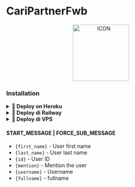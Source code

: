 

# CariPartnerFwb
<p align="center"><img src="https://telegra.ph//file/3c1e93865bddbda50f2ce.jpg" alt="ICON" width="150" height="150"></p>

### Installation

<details>
<summary><b>🔗 Deploy on Heroku</b></summary> <br>

[![Deploy](https://www.herokucdn.com/deploy/button.svg)](https://heroku.com/deploy?template=https://github.com/nekolocal/nekomenfess)</br>
</details>

<details>
<summary><b>🔗 Deploy di Railway</b></summary>
<br>

[![Deploy on Railway](https://railway.app/button.svg)](https://railway.app/new)
</details>


<details>
<summary><b>🔗 Deploy di VPS</b></summary>
<br>

### REQUIREMENTS PACKAGE !
-  Update & upgrade VPS anda `sudo apt update && upgrade -y`
-  Install Git `sudo apt install git -y`
-  Install Python3 `sudo apt install python3`
-  Install PIP / PIP3 `sudo apt install python3-pip`
-  Install NodeJs 16.X `curl -fsSL https://deb.nodesource.com/setup_16.x | sudo bash -` then do `sudo apt install -y nodejs vim`
-  Install FFMPEG `sudo apt install tree wget2 p7zip-full jq ffmpeg wget git -y`
-  Install Chrome `wget https://dl.google.com/linux/direct/google-chrome-stable_current_amd64.deb` lalu ketik `sudo apt install ./google-chrome-stable_current_amd64.deb

### Eksekusi
Pertama Salin Kode Dibawah dan Tempel di Vps Kalian.. Tunggu Hingga Proses Selesai
````bash
git clone https://github.com/nekolocal/nekomenfess && cd nekomenfess
````
Jika Sudah Selesai,Salin Kode Dibawah dan Tempel di Vps

````bash
pip install -r requirements.txt
````

Lalu

````bash
screen -S nekomenfess

````

Langkah Terakhir Kalian Ketik Kode Dibawah/Copy Lalu Paste di Vps Kalian dan Enter
````bash
python3 main.py
````

</details>

#### START_MESSAGE | FORCE_SUB_MESSAGE

* `{first_name}` - User first name
* `{last_name}` - User last name
* `{id}` - User ID
* `{mention}` - Mention the user
* `{username}` - Username
* `{fullname}` - fullname


